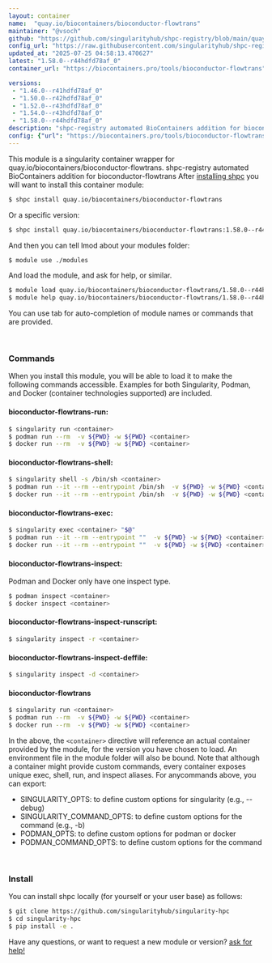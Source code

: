 ```yaml
---
layout: container
name:  "quay.io/biocontainers/bioconductor-flowtrans"
maintainer: "@vsoch"
github: "https://github.com/singularityhub/shpc-registry/blob/main/quay.io/biocontainers/bioconductor-flowtrans/container.yaml"
config_url: "https://raw.githubusercontent.com/singularityhub/shpc-registry/main/quay.io/biocontainers/bioconductor-flowtrans/container.yaml"
updated_at: "2025-07-25 04:58:13.470627"
latest: "1.58.0--r44hdfd78af_0"
container_url: "https://biocontainers.pro/tools/bioconductor-flowtrans"

versions:
 - "1.46.0--r41hdfd78af_0"
 - "1.50.0--r42hdfd78af_0"
 - "1.52.0--r43hdfd78af_0"
 - "1.54.0--r43hdfd78af_0"
 - "1.58.0--r44hdfd78af_0"
description: "shpc-registry automated BioContainers addition for bioconductor-flowtrans"
config: {"url": "https://biocontainers.pro/tools/bioconductor-flowtrans", "maintainer": "@vsoch", "description": "shpc-registry automated BioContainers addition for bioconductor-flowtrans", "latest": {"1.58.0--r44hdfd78af_0": "sha256:72a005e84211589377b02fa66caacccc547dfe147f140e0625f26f5c7a0baff0"}, "tags": {"1.46.0--r41hdfd78af_0": "sha256:e3e7bfda0a64510477fefbcb45b8ad64d5391f15965a13c3063b17233aaa67f3", "1.50.0--r42hdfd78af_0": "sha256:ae5962cdcb39add6014f716b37b115679504d0049e84bab2643a64351ff70589", "1.52.0--r43hdfd78af_0": "sha256:74b31edc30f03434088eefe9edd693e866519d070411334fc903af358c0c4712", "1.54.0--r43hdfd78af_0": "sha256:864212626a322249f628fa90db13ff1b393190ae77463ce7780545345b7a906c", "1.58.0--r44hdfd78af_0": "sha256:72a005e84211589377b02fa66caacccc547dfe147f140e0625f26f5c7a0baff0"}, "docker": "quay.io/biocontainers/bioconductor-flowtrans"}
---
```


This module is a singularity container wrapper for quay.io/biocontainers/bioconductor-flowtrans.
shpc-registry automated BioContainers addition for bioconductor-flowtrans
After [installing shpc](#install) you will want to install this container module:


```bash
$ shpc install quay.io/biocontainers/bioconductor-flowtrans
```

Or a specific version:

```bash
$ shpc install quay.io/biocontainers/bioconductor-flowtrans:1.58.0--r44hdfd78af_0
```

And then you can tell lmod about your modules folder:

```bash
$ module use ./modules
```

And load the module, and ask for help, or similar.

```bash
$ module load quay.io/biocontainers/bioconductor-flowtrans/1.58.0--r44hdfd78af_0
$ module help quay.io/biocontainers/bioconductor-flowtrans/1.58.0--r44hdfd78af_0
```

You can use tab for auto-completion of module names or commands that are provided.

<br>

### Commands

When you install this module, you will be able to load it to make the following commands accessible.
Examples for both Singularity, Podman, and Docker (container technologies supported) are included.

#### bioconductor-flowtrans-run:

```bash
$ singularity run <container>
$ podman run --rm  -v ${PWD} -w ${PWD} <container>
$ docker run --rm  -v ${PWD} -w ${PWD} <container>
```

#### bioconductor-flowtrans-shell:

```bash
$ singularity shell -s /bin/sh <container>
$ podman run --it --rm --entrypoint /bin/sh  -v ${PWD} -w ${PWD} <container>
$ docker run --it --rm --entrypoint /bin/sh  -v ${PWD} -w ${PWD} <container>
```

#### bioconductor-flowtrans-exec:

```bash
$ singularity exec <container> "$@"
$ podman run --it --rm --entrypoint ""  -v ${PWD} -w ${PWD} <container> "$@"
$ docker run --it --rm --entrypoint ""  -v ${PWD} -w ${PWD} <container> "$@"
```

#### bioconductor-flowtrans-inspect:

Podman and Docker only have one inspect type.

```bash
$ podman inspect <container>
$ docker inspect <container>
```

#### bioconductor-flowtrans-inspect-runscript:

```bash
$ singularity inspect -r <container>
```

#### bioconductor-flowtrans-inspect-deffile:

```bash
$ singularity inspect -d <container>
```



#### bioconductor-flowtrans

```bash
$ singularity run <container>
$ podman run --rm  -v ${PWD} -w ${PWD} <container>
$ docker run --rm  -v ${PWD} -w ${PWD} <container>
```


In the above, the `<container>` directive will reference an actual container provided
by the module, for the version you have chosen to load. An environment file in the
module folder will also be bound. Note that although a container
might provide custom commands, every container exposes unique exec, shell, run, and
inspect aliases. For anycommands above, you can export:

 - SINGULARITY_OPTS: to define custom options for singularity (e.g., --debug)
 - SINGULARITY_COMMAND_OPTS: to define custom options for the command (e.g., -b)
 - PODMAN_OPTS: to define custom options for podman or docker
 - PODMAN_COMMAND_OPTS: to define custom options for the command

<br>

### Install

You can install shpc locally (for yourself or your user base) as follows:

```bash
$ git clone https://github.com/singularityhub/singularity-hpc
$ cd singularity-hpc
$ pip install -e .
```

Have any questions, or want to request a new module or version? [ask for help!](https://github.com/singularityhub/singularity-hpc/issues)